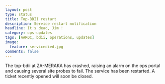 ```yaml
---
layout: post
type: status
title: Top-BDII restart
description: Service restart notification
headline: It's dead, Jim !
category: ops-updates
tags: [AAROC, bdii, operations, updates]
image:
  feature: servicedied.jpg
comments: false
---
```

The top-bdii at ZA-MERAKA has crashed, raising an alarm on the ops portal and causing several site probes to fail. The service has been restarted. A ticket recently opened will soon be closed.
